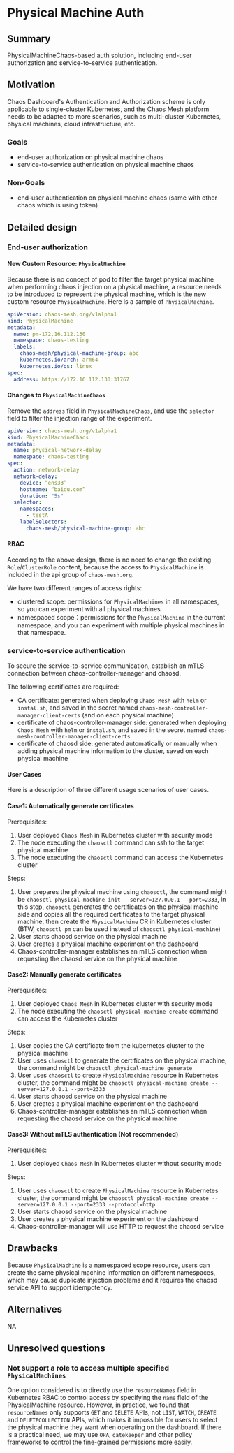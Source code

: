 # Physical Machine Auth

## Summary

PhysicalMachineChaos-based auth solution, including end-user authorization
and service-to-service authentication.

## Motivation

Chaos Dashboard's Authentication and Authorization scheme is only applicable
to single-cluster Kubernetes, and the Chaos Mesh platform needs to be adapted
to more scenarios, such as multi-cluster Kubernetes, physical machines, cloud
infrastructure, etc.

### Goals

- end-user authorization on physical machine chaos
- service-to-service authentication on physical machine chaos

### Non-Goals

- end-user authentication on physical machine chaos (same with other chaos
which is using token)

## Detailed design

### End-user authorization

#### New Custom Resource: `PhysicalMachine`

Because there is no concept of pod to filter the target physical machine
when performing chaos injection on a physical machine, a resource needs to
be introduced to represent the physical machine, which is the new custom
resource `PhysicalMachine`. Here is a sample of `PhysicalMachine`.

```yaml
apiVersion: chaos-mesh.org/v1alpha1
kind: PhysicalMachine
metadata:
  name: pm-172.16.112.130
  namespace: chaos-testing
  labels:
    chaos-mesh/physical-machine-group: abc
    kubernetes.io/arch: arm64
    kubernetes.io/os: linux
spec:
  address: https://172.16.112.130:31767
```

#### Changes to `PhysicalMachineChaos`

Remove the `address` field in `PhysicalMachineChaos`, and use the `selector`
field to filter the injection range of the experiment.

```yaml
apiVersion: chaos-mesh.org/v1alpha1
kind: PhysicalMachineChaos
metadata:
  name: physical-network-delay
  namespace: chaos-testing
spec:
  action: network-delay
  network-delay:
    device: “ens33”
    hostname: “baidu.com”
    duration: "5s"
  selector:
    namespaces: 
      - testA
    labelSelectors:
      chaos-mesh/physical-machine-group: abc
```

#### RBAC

According to the above design, there is no need to change the existing
`Role`/`ClusterRole` content, because the access to `PhysicalMachine` is
included in the api group of `chaos-mesh.org`.

We have two different ranges of access rights:

- clustered scope: permissions for `PhysicalMachines` in all namespaces,
so you can experiment with all physical machines.
- namespaced scope：permissions for the `PhysicalMachine` in the current
namespace, and you can experiment with multiple physical machines in that
namespace.

### service-to-service authentication

To secure the service-to-service communication, establish an mTLS connection
between chaos-controller-manager and chaosd. 

The following certificates are required:

- CA certificate: generated when deploying `Chaos Mesh` with `helm` or
`instal.sh`, and saved in the secret named
`chaos-mesh-controller-manager-client-certs` (and on each physical machine)
- certificate of chaos-controller-manager side: generated when deploying
`Chaos Mesh` with `helm` or `instal.sh`, and saved in the secret named
`chaos-mesh-controller-manager-client-certs`
- certificate of chaosd side: generated automatically or manually when adding
physical machine information to the cluster, saved on each physical machine

#### User Cases

Here is a description of three different usage scenarios of user cases.

#### Case1: Automatically generate certificates

Prerequisites:

1. User deployed `Chaos Mesh` in Kubernetes cluster with security mode
1. The node executing the `chaosctl` command can ssh to
the target physical machine
1. The node executing the `chaosctl` command can access the Kubernetes cluster

Steps:

1. User prepares the physical machine using `chaosctl`, the command might be
`chaosctl physical-machine init --server=127.0.0.1 --port=2333`, in this step,
`chaosctl` generates the certificates on the physical machine side and copies
all the required certificates to the target physical machine, then create the
`PhysicalMachine` CR in Kubernetes cluster (BTW, `chaosctl pm` can be used
instead of `chaosctl physical-machine`)
1. User starts chaosd service on the physical machine
1. User creates a physical machine experiment on the dashboard
1. Chaos-controller-manager establishes an mTLS connection when requesting
the chaosd service on the physical machine

#### Case2: Manually generate certificates

Prerequisites:

1. User deployed `Chaos Mesh` in Kubernetes cluster with security mode
1. The node executing the `chaosctl physical-machine create` command can
access the Kubernetes cluster

Steps:

1. User copies the CA certificate from the kubernetes cluster
to the physical machine
1. User uses `chaosctl` to generate the certificates on the physical machine,
the command might be `chaosctl physical-machine generate`
1. User uses `chaosctl` to create `PhysicalMachine` resource in Kubernetes
cluster, the command might be
`chaosctl physical-machine create --server=127.0.0.1 --port=2333`
1. User starts chaosd service on the physical machine
1. User creates a physical machine experiment on the dashboard
1. Chaos-controller-manager establishes an mTLS connection when requesting
the chaosd service on the physical machine

#### Case3: Without mTLS authentication (Not recommended)

Prerequisites:

1. User deployed `Chaos Mesh` in Kubernetes cluster without security mode

Steps:

1. User uses `chaosctl` to create `PhysicalMachine` resource in Kubernetes
cluster, the command might be 
`chaosctl physical-machine create --server=127.0.0.1 --port=2333 --protocol=http`
1. User starts chaosd service on the physical machine
1. User creates a physical machine experiment on the dashboard
1. Chaos-controller-manager will use HTTP to request the chaosd service

## Drawbacks

Because `PhysicalMachine` is a namespaced scope resource, users can create
the same physical machine information on different namespaces, which may
cause duplicate injection problems and  it requires the chaosd service
API to support idempotency.

## Alternatives

NA

## Unresolved questions

### Not support a role to access multiple specified `PhysicalMachines`

One option considered is to directly use the `resourceNames` field in
Kubernetes RBAC to control access by specifying the `name` field of the
PhysicalMachine resource. However, in practice, we found that `resourceNames`
only supports `GET` and `DELETE` APIs, not `LIST`, `WATCH`, `CREATE` and
`DELETECOLLECTION` APIs, which makes it impossible for users to select the
physical machine they want when operating on the dashboard. If there is a
practical need, we may use `OPA`, `gatekeeper` and other policy frameworks to
control the fine-grained permissions more easily.
